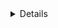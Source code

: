 <details>

### PERSON RECORD API
An API that allow users to Create, Read, Update, and Delete persons record from mysql database. To use this API:

**INSTALLATIONS**
In the Project main folder:
1. Run `go mod init <name_to_give_project>` to store all the necessary dependacies needed for the API to work efficiently.

2. Run 
    `go get -u gorm.io/driver/postgres`

3. Run
    `go get -u gorm.io/gorm`

4. Run    
    `go get -u github.com/gorilla/mux`

5. Run 
    `go get -u github.com/jinzhu/inflection`

Once you have all these installed, you're good to go.

### To know more on how to use this API
#### Visit:
 [DOCUMENTATION] (https://documenter.getpostman.com/view/29195129/2s9YC5yCY2)

</details>
